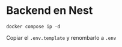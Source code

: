 # Backend en Nest

```
docker compose ip -d
```

Copiar el ```.env.template``` y renombarlo a ```.env```